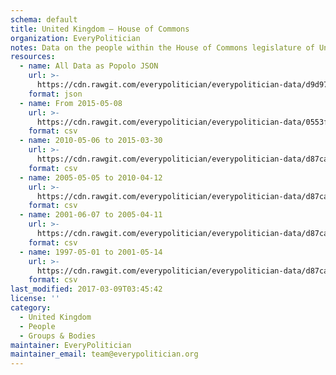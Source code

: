 ```yaml
---
schema: default
title: United Kingdom — House of Commons
organization: EveryPolitician
notes: Data on the people within the House of Commons legislature of United Kingdom.
resources:
  - name: All Data as Popolo JSON
    url: >-
      https://cdn.rawgit.com/everypolitician/everypolitician-data/d9d9746f4a4d69fe9d4fafe118a8481fa1f1a9d3/data/UK/Commons/ep-popolo-v1.0.json
    format: json
  - name: From 2015-05-08
    url: >-
      https://cdn.rawgit.com/everypolitician/everypolitician-data/0553f1f74c960b8e50674db37b91ce70a8fece8a/data/UK/Commons/term-56.csv
    format: csv
  - name: 2010-05-06 to 2015-03-30
    url: >-
      https://cdn.rawgit.com/everypolitician/everypolitician-data/d87ca1f377cfc7b036795f0bcb5f21554fdce9b8/data/UK/Commons/term-55.csv
    format: csv
  - name: 2005-05-05 to 2010-04-12
    url: >-
      https://cdn.rawgit.com/everypolitician/everypolitician-data/d87ca1f377cfc7b036795f0bcb5f21554fdce9b8/data/UK/Commons/term-54.csv
    format: csv
  - name: 2001-06-07 to 2005-04-11
    url: >-
      https://cdn.rawgit.com/everypolitician/everypolitician-data/d87ca1f377cfc7b036795f0bcb5f21554fdce9b8/data/UK/Commons/term-53.csv
    format: csv
  - name: 1997-05-01 to 2001-05-14
    url: >-
      https://cdn.rawgit.com/everypolitician/everypolitician-data/d87ca1f377cfc7b036795f0bcb5f21554fdce9b8/data/UK/Commons/term-52.csv
    format: csv
last_modified: 2017-03-09T03:45:42
license: ''
category:
  - United Kingdom
  - People
  - Groups & Bodies
maintainer: EveryPolitician
maintainer_email: team@everypolitician.org
---
```

